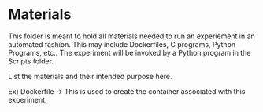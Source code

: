 # Materials

This folder is meant to hold all materials needed to run an experiement in an automated fashion. This may include Dockerfiles, C programs, Python Programs, etc.. The experiment will be invoked by a Python program in the Scripts folder.

List the materials and their intended purpose here.

Ex) Dockerfile -> This is used to create the container associated with this experiment.
